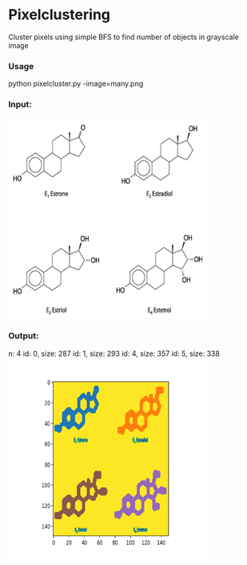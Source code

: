# Pixelclustering
Cluster pixels using simple BFS to find number of objects in grayscale image

### Usage
python pixelcluster.py -image=many.png

### Input:
<img src="https://github.com/fatahfattah/Pixelclustering/blob/master/many.png?raw=true" width="400" height="400">


### Output:
n: 4
id: 0, size: 287
id: 1, size: 293
id: 4, size: 357
id: 5, size: 338
<img src="https://github.com/fatahfattah/Pixelclustering/blob/master/Pixelclusters.png?raw=true" width="400" height="400">
